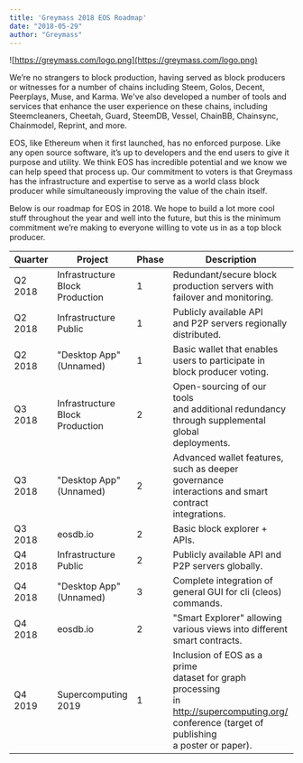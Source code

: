 ```yaml
---
title: 'Greymass 2018 EOS Roadmap'
date: "2018-05-29"
author: "Greymass"
---
```

![https://greymass.com/logo.png](https://greymass.com/logo.png)

We’re no strangers to block production, having served as block producers or witnesses for a number of chains including Steem, Golos, Decent, Peerplays, Muse, and Karma. We've also developed a number of tools and services that enhance the user experience on these chains, including Steemcleaners, Cheetah, Guard, SteemDB, Vessel, ChainBB, Chainsync, Chainmodel, Reprint, and more.

EOS, like Ethereum when it first launched, has no enforced purpose. Like any open source software, it’s up to developers and the end users to give it purpose and utility. We think EOS has incredible potential and we know we can help speed that process up. Our commitment to voters is that Greymass has the infrastructure and expertise to serve as a world class block producer while simultaneously improving the value of the chain itself.

Below is our roadmap for EOS in 2018. We hope to build a lot more cool stuff throughout the year and well into the future, but this is the minimum commitment we’re making to everyone willing to vote us in as a top block producer.

| Quarter | Project                         | Phase | Description                                                                                                                                 |
|---------|---------------------------------|-------|---------------------------------------------------------------------------------------------------------------------------------------------|
| Q2 2018 | Infrastructure<br/>Block Production | 1     | Redundant/secure block <br/> production servers with <br/> failover and monitoring.                                                                     |
| Q2 2018 | Infrastructure<br/>Public          | 1     | Publicly available API <br/> and P2P servers regionally <br/> distributed.                                                                              |
| Q2 2018 | "Desktop App"<br/>(Unnamed)           | 1     | Basic wallet that enables <br/> users to participate in <br/> block producer voting.                                                                    |
| Q3 2018 | Infrastructure<br/>Block Production | 2     | Open-sourcing of our tools <br/> and additional redundancy <br/> through supplemental global <br/> deployments.                                               |
| Q3 2018 | "Desktop App"<br/>(Unnamed)           | 2     | Advanced wallet features, <br/> such as deeper governance <br/> interactions and smart contract <br/> integrations.                                           |
| Q3 2018 | eosdb.io                        | 2     | Basic block explorer + APIs.                                                                                                                |
| Q4 2018 | Infrastructure<br/>Public           | 2     | Publicly available API and <br/> P2P servers globally.                                                                                            |
| Q4 2018 | "Desktop App"<br/>(Unnamed)           | 3     | Complete integration of <br/> general GUI for cli (cleos) <br/> commands.                                                                               |
| Q4 2018 | eosdb.io                        | 2     | "Smart Explorer" allowing <br/> various views into different <br/> smart contracts.                                                                     |
| Q4 2019 | Supercomputing<br/>2019             | 1     | Inclusion of EOS as a prime <br/> dataset for graph processing <br/> in http://supercomputing.org/ <br/> conference (target of publishing <br/> a poster or paper). |
